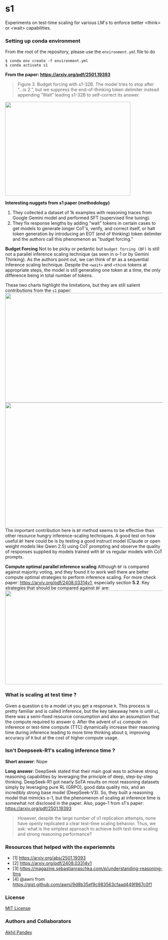 # s1
Experiments on test-time scaling for various LM's to enforce better &lt;think> or &lt;wait> capabilities.

### Setting up conda environment

From the root of the repository, please use the `environment.yml` file to do

```shell
$ conda env create -f environment.yml
$ conda activate s1
```

**From the paper: https://arxiv.org/pdf/2501.19393 <br/>**

>Figure 3. Budget forcing with s1-32B. The model tries to stop
after “...is 2.”, but we suppress the end-of-thinking token delimiter
instead appending “Wait” leading s1-32B to self-correct its answer.

<img src="https://arxiv.org/html/2501.19393v2/x4.png" width=400 height=300>

**Interesting nuggets from s1 paper (methodology)**

1. They collected a dataset of 1k examples with reasoning traces from Google Gemini model and performed SFT (supervised fine tuning).
2. They fix response lengths by adding "wait" tokens in certain cases to get models to generate longer CoT's, verify, and correct itself, or halt token generation by introducing an EOT (end of thinking) token delimiter and the authors call this phenomenon as "budget forcing."

**Budget Forcing**
Not to be picky or pedantic but `budget forcing (BF)` is still not a parallel inference scaling technique (as seen in o-1 or by Gemini Thinking). As the authors point out, we can think of `BF` as a sequential inference scaling technique. Despite the `<wait>` and `<think` tokens at appropriate steps, the model is still generating one token at a time, the only difference being in total number of tokens.

These two charts highlight the limitations, but they are still salient contributions from the `s1` paper:
<br/>
<img src="https://arxiv.org/html/2501.19393v2/x7.png" width=650 height=350 />
<br/>
<img src="https://arxiv.org/html/2501.19393v2/x8.png" width=650 height=400 />
</br>
The important contribution here is `BF` method seems to be effective than other resource hungry inference-scaling techniques. A good test on how useful `BF` here could be is by testing a good instruct model (Claude or open weight models like Qwen 2.5) using CoT prompting and observe the quality of responses supplied by models trained with `BF` vs regular models with CoT prompts.

**Compute optimal parallel inference scaling**
Although `BF` is compared against majority voting, and they found it to work well there are better compute optimal strategies
to perform inference scaling. For more check paper: https://arxiv.org/pdf/2408.03314v1, especially section **5.2**. Key strategies that should be compared against `BF` are:
<br/>
<img src="https://arxiv.org/html/2408.03314v1/x3.png" width=650 height=300 />

### What is scaling at test time ?
Given a question `Q` to a model `LM` you get a response `R`. This process is pretty familiar and is called inference, but the key takeaway here is until `o1`, there was a semi-fixed resource consumption and also an assumption that the compute required to answer `Q`. After the advent of `o1` compute on inference or test-time compute (TTC) dynamically increase their reasoning time during inference leading to more time thinking about `Q`, improving accuracy of `R` but at the cost of higher compute usage.

### Isn't Deepseek-R1's scaling inference time ?
**Short answer**: Nope

**Long answer**:
DeepSeek stated that their main goal was to achieve strong reasoning capabilities by leveraging the principle of deep, step-by-step thinking. DeepSeek-R1 got nearly SoTA results on most reasoning datasets simply by leveraging pure RL (GRPO), good data quality mix, and an incredibly strong base model (DeepSeek-V3). So, they built a reasoning model that mimicks o-1, but the phenomenon of scaling at inference time is somewhat not disclosed in the paper. Also, page-1 from s1's paper: https://arxiv.org/pdf/2501.19393 <br/>
>However, despite the large number of o1 replication attempts, none have openly replicated
a clear test-time scaling behavior. Thus, we ask: what is
the simplest approach to achieve both test-time scaling and
strong reasoning performance?


### Resources that helped with the experiemnts
- [1] https://arxiv.org/abs/2501.19393
- [2] https://arxiv.org/pdf/2408.03314v1
- [3] https://magazine.sebastianraschka.com/p/understanding-reasoning-llms
- [4] @awni from https://gist.github.com/awni/9d8b35ef9c983563cfaad449f867c0f1

### License
[MIT License](https://github.com/akhilpandey95/s1/blob/main/LICENSE)

### Authors and Collaborators
[Akhil Pandey](https://github.com/akhilpandey95)
